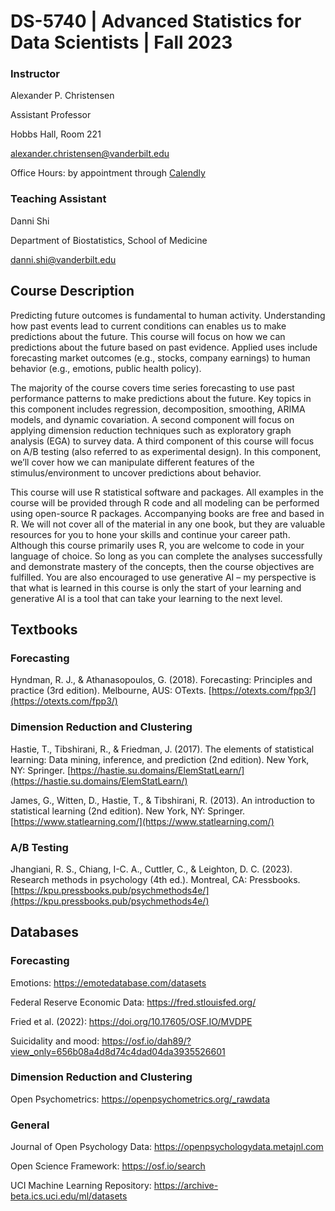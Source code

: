# DS-5740 | Advanced Statistics for Data Scientists | Fall 2023

### Instructor
Alexander P. Christensen

Assistant Professor

Hobbs Hall, Room 221

alexander.christensen@vanderbilt.edu

Office Hours: by appointment through [Calendly](https://calendly.com/alexsciences)

### Teaching Assistant 
Danni Shi

Department of Biostatistics, School of Medicine

danni.shi@vanderbilt.edu

## Course Description
Predicting future outcomes is fundamental to human activity. Understanding how past events lead to current conditions can enables us to make 
predictions about the future. This course will focus on how we can predictions about the future based on past evidence. Applied uses include 
forecasting market outcomes (e.g., stocks, company earnings) to human behavior (e.g., emotions, public health policy).

The majority of the course covers time series forecasting to use past performance patterns to make predictions about the future. Key topics in 
this component includes regression, decomposition, smoothing, ARIMA models, and dynamic covariation. A second component will focus on applying 
dimension reduction techniques such as exploratory graph analysis (EGA) to survey data. A third component of this course will focus on A/B 
testing (also referred to as experimental design). In this component, we’ll cover how we can manipulate different features of the stimulus/environment 
to uncover predictions about behavior.

This course will use R statistical software and packages. All examples in the course will be provided through R code and all modeling can be performed 
using open-source R packages. Accompanying books are free and based in R. We will not cover all of the material in any one book, but they are valuable 
resources for you to hone your skills and continue your career path. Although this course primarily uses R, you are welcome to code in your language of
choice. So long as you can complete the analyses successfully and demonstrate mastery of the concepts, then the course objectives are fulfilled. You are 
also encouraged to use generative AI – my perspective is that what is learned in this course is only the start of your learning and generative AI is a tool 
that can take your learning to the next level.

## Textbooks
### Forecasting

Hyndman, R. J., & Athanasopoulos, G. (2018). Forecasting: Principles and practice (3rd edition). Melbourne, AUS: OTexts. [https://otexts.com/fpp3/](https://otexts.com/fpp3/)

### Dimension Reduction and Clustering

Hastie, T., Tibshirani, R., & Friedman, J. (2017). The elements of statistical learning: Data mining, inference, and prediction (2nd edition). New York, NY: Springer. [https://hastie.su.domains/ElemStatLearn/](https://hastie.su.domains/ElemStatLearn/)

James, G., Witten, D., Hastie, T., & Tibshirani, R. (2013). An introduction to statistical learning (2nd edition). New York, NY: Springer. [https://www.statlearning.com/](https://www.statlearning.com/)

### A/B Testing

Jhangiani, R. S., Chiang, I-C. A., Cuttler, C., & Leighton, D. C. (2023). Research methods in psychology (4th ed.). Montreal, CA: Pressbooks. [https://kpu.pressbooks.pub/psychmethods4e/](https://kpu.pressbooks.pub/psychmethods4e/)


## Databases
### Forecasting

Emotions: https://emotedatabase.com/datasets

Federal Reserve Economic Data: https://fred.stlouisfed.org/

Fried et al. (2022): https://doi.org/10.17605/OSF.IO/MVDPE

Suicidality and mood: https://osf.io/dah89/?view_only=656b08a4d8d74c4dad04da3935526601

### Dimension Reduction and Clustering
Open Psychometrics: https://openpsychometrics.org/_rawdata

### General

Journal of Open Psychology Data: https://openpsychologydata.metajnl.com

Open Science Framework: https://osf.io/search

UCI Machine Learning Repository: https://archive-beta.ics.uci.edu/ml/datasets
